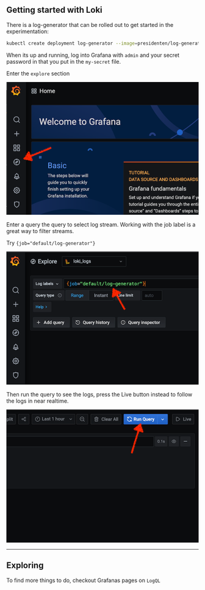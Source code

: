 
Getting started with Loki
-------------------------

There is a log-generator that can be rolled out to get started in the experimentation:

```bash
kubectl create deployment log-generator --image=presidenten/log-generator
```

When its up and running, log into Grafana with `admin` and your secret password in that you put in the `my-secret` file.

Enter the `explore` section

<img src="./assets/explore.png" width="600" />

Enter a query the query to select log stream.
Working with the job label is a great way to filter streams.

Try `{job="default/log-generator"}`

<img src="./assets/query.png" width="600" />

Then run the query to see the logs, press the Live button instead to follow the logs in near realtime.

<img src="./assets/run.png" width="600" />

---

Exploring
---------

To find more things to do, checkout Grafanas pages on `LogQL`

